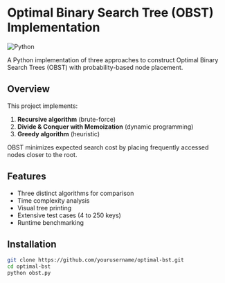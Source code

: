# Optimal Binary Search Tree (OBST) Implementation

![Python](https://img.shields.io/badge/Python-3.12%2B-blue)

A Python implementation of three approaches to construct Optimal Binary Search Trees (OBST) with probability-based node placement.

##  Overview
This project implements:
1. **Recursive algorithm** (brute-force)
2. **Divide & Conquer with Memoization** (dynamic programming)
3. **Greedy algorithm** (heuristic)

OBST minimizes expected search cost by placing frequently accessed nodes closer to the root.

## Features
- Three distinct algorithms for comparison
- Time complexity analysis
- Visual tree printing
- Extensive test cases (4 to 250 keys)
- Runtime benchmarking


## Installation
```bash
git clone https://github.com/yourusername/optimal-bst.git
cd optimal-bst
python obst.py
```


